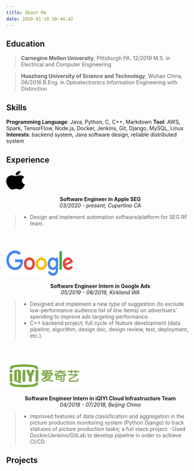 ```yaml
---
title: About Me
date: 2020-01-10 20:44:42
---
```


## Education
>**Carnegine Mellon University**, Pittsburgh PA, 12/2019
>M.S. in Electrical and Computer Engineering

>**Huazhong University of Science and Technology**, Wuhan China, 06/2016
>B.Eng. in Optoelectronics Information Engineering with Distinction

## Skills
**Programming Language**: Java, Python, C, C++, Markdown
**Tool**: AWS, Spark, TensorFlow, Node.js, Docker, Jenkins, Git, Django, MySQL, Linux
**Interests**: backend system, Java software design, reliable distributed system

## Experience
<img src="apple_logo.svg" alt="drawing" width="50" height="50" style="float: center;"/> <p style="text-align: center;"> **Software Engineer in Apple SEG** <br> *03/2020 - present, Cupertino CA* </p>
>- Design and implement automation software/platform for SEG RF team.

<img src="google_logo.svg" alt="drawing" width="180" height="70" style="float: center; margin-top: 50px;" /> <p style="text-align: center;"> **Software Engineer Intern in Google Ads** <br> *05/2019 - 08/2019, Kirkland WA* </p>
>- Designed and implement a new type of suggestion (to exclude low-performance audience list of line items) on advertisers’ spending to improve ads targeting performance.
>- C++ backend project; full cycle of feature development (data pipeline, algorithm, design doc, design review, test, deployment, etc.).

<img src="iqiyi_logo.png" alt="drawing" width="200" height="70" style="float: center; margin-top: 50px;" /> <p style="text-align: center;"> **Software Engineer Intern in iQIYI Cloud Infrastructure Team** <br> *04/2018 - 07/2018, Beijing China* </p>
>- Improved features of data classification and aggregation in the picture production monitoring system (Python Django) to track statuses of picture production tasks; a full stack project.
>-Used Docker/Jenkins/GitLab to develop pipeline in order to achieve CI/CD.

## Projects
